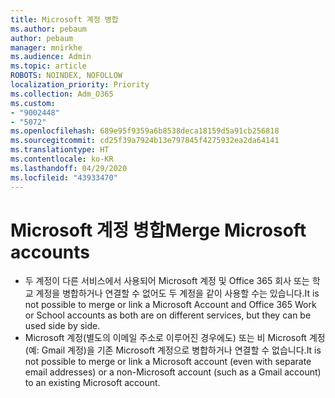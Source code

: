 ```yaml
---
title: Microsoft 계정 병합
ms.author: pebaum
author: pebaum
manager: mnirkhe
ms.audience: Admin
ms.topic: article
ROBOTS: NOINDEX, NOFOLLOW
localization_priority: Priority
ms.collection: Adm_O365
ms.custom:
- "9002448"
- "5072"
ms.openlocfilehash: 689e95f9359a6b8538deca18159d5a91cb256818
ms.sourcegitcommit: cd25f39a7924b13e797845f4275932ea2da64141
ms.translationtype: HT
ms.contentlocale: ko-KR
ms.lasthandoff: 04/29/2020
ms.locfileid: "43933470"
---
```

# <a name="merge-microsoft-accounts"></a><span data-ttu-id="c5b6a-102">Microsoft 계정 병합</span><span class="sxs-lookup"><span data-stu-id="c5b6a-102">Merge Microsoft accounts</span></span>

- <span data-ttu-id="c5b6a-103">두 계정이 다른 서비스에서 사용되어 Microsoft 계정 및 Office 365 회사 또는 학교 계정을 병합하거나 연결할 수 없어도 두 계정을 같이 사용할 수는 있습니다.</span><span class="sxs-lookup"><span data-stu-id="c5b6a-103">It is not possible to merge or link a Microsoft Account and Office 365 Work or School accounts as both are on different services, but they can be used side by side.</span></span>
- <span data-ttu-id="c5b6a-104">Microsoft 계정(별도의 이메일 주소로 이루어진 경우에도) 또는 비 Microsoft 계정(예: Gmail 계정)을 기존 Microsoft 계정으로 병합하거나 연결할 수 없습니다.</span><span class="sxs-lookup"><span data-stu-id="c5b6a-104">It is not possible to merge or link a Microsoft account (even with separate email addresses) or a non-Microsoft account (such as a Gmail account) to an existing Microsoft account.</span></span>
